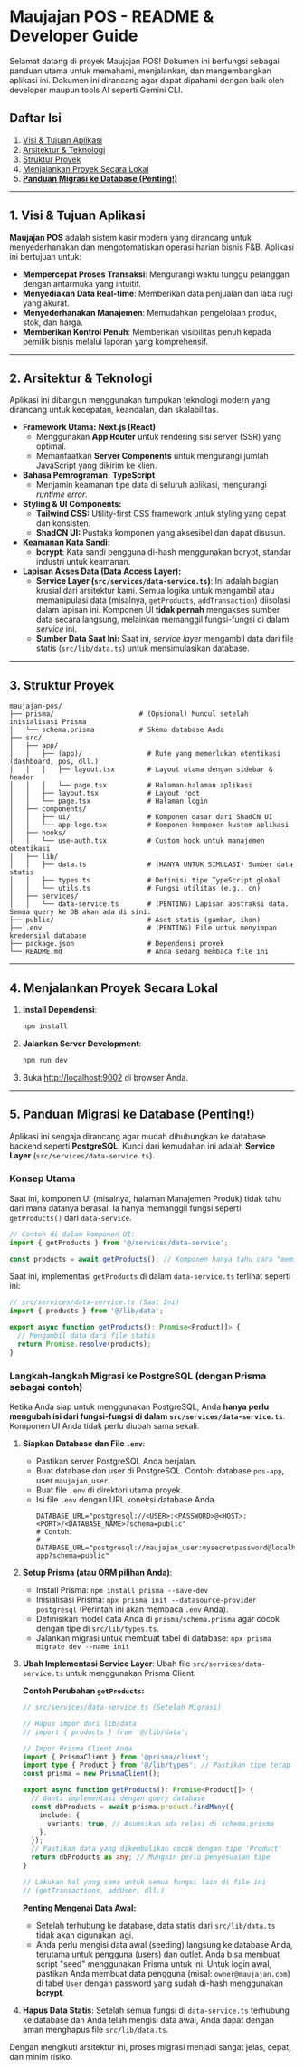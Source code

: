 # Maujajan POS - README & Developer Guide

Selamat datang di proyek Maujajan POS! Dokumen ini berfungsi sebagai panduan utama untuk memahami, menjalankan, dan mengembangkan aplikasi ini. Dokumen ini dirancang agar dapat dipahami dengan baik oleh developer maupun tools AI seperti Gemini CLI.

## Daftar Isi
1.  [Visi & Tujuan Aplikasi](#1-visi--tujuan-aplikasi)
2.  [Arsitektur & Teknologi](#2-arsitektur--teknologi)
3.  [Struktur Proyek](#3-struktur-proyek)
4.  [Menjalankan Proyek Secara Lokal](#4-menjalankan-proyek-secara-lokal)
5.  **[Panduan Migrasi ke Database (Penting!)](#5-panduan-migrasi-ke-database-penting)**

---

## 1. Visi & Tujuan Aplikasi

**Maujajan POS** adalah sistem kasir modern yang dirancang untuk menyederhanakan dan mengotomatiskan operasi harian bisnis F&B. Aplikasi ini bertujuan untuk:
- **Mempercepat Proses Transaksi**: Mengurangi waktu tunggu pelanggan dengan antarmuka yang intuitif.
- **Menyediakan Data Real-time**: Memberikan data penjualan dan laba rugi yang akurat.
- **Menyederhanakan Manajemen**: Memudahkan pengelolaan produk, stok, dan harga.
- **Memberikan Kontrol Penuh**: Memberikan visibilitas penuh kepada pemilik bisnis melalui laporan yang komprehensif.

---

## 2. Arsitektur & Teknologi

Aplikasi ini dibangun menggunakan tumpukan teknologi modern yang dirancang untuk kecepatan, keandalan, dan skalabilitas.

- **Framework Utama:** **Next.js (React)**
  - Menggunakan **App Router** untuk rendering sisi server (SSR) yang optimal.
  - Memanfaatkan **Server Components** untuk mengurangi jumlah JavaScript yang dikirim ke klien.
- **Bahasa Pemrograman:** **TypeScript**
  - Menjamin keamanan tipe data di seluruh aplikasi, mengurangi *runtime error*.
- **Styling & UI Components:**
  - **Tailwind CSS:** Utility-first CSS framework untuk styling yang cepat dan konsisten.
  - **ShadCN UI:** Pustaka komponen yang aksesibel dan dapat disusun.
- **Keamanan Kata Sandi:**
  - **bcrypt**: Kata sandi pengguna di-hash menggunakan bcrypt, standar industri untuk keamanan.
- **Lapisan Akses Data (Data Access Layer):**
  - **Service Layer (`src/services/data-service.ts`)**: Ini adalah bagian krusial dari arsitektur kami. Semua logika untuk mengambil atau memanipulasi data (misalnya, `getProducts`, `addTransaction`) diisolasi dalam lapisan ini. Komponen UI **tidak pernah** mengakses sumber data secara langsung, melainkan memanggil fungsi-fungsi di dalam *service* ini.
  - **Sumber Data Saat Ini:** Saat ini, *service layer* mengambil data dari file statis (`src/lib/data.ts`) untuk mensimulasikan database.

---

## 3. Struktur Proyek

```
maujajan-pos/
├── prisma/                     # (Opsional) Muncul setelah inisialisasi Prisma
│   └── schema.prisma           # Skema database Anda
├── src/
│   ├── app/
│   │   ├── (app)/                # Rute yang memerlukan otentikasi (dashboard, pos, dll.)
│   │   │   ├── layout.tsx        # Layout utama dengan sidebar & header
│   │   │   └── page.tsx          # Halaman-halaman aplikasi
│   │   ├── layout.tsx            # Layout root
│   │   └── page.tsx              # Halaman login
│   ├── components/
│   │   ├── ui/                   # Komponen dasar dari ShadCN UI
│   │   └── app-logo.tsx          # Komponen-komponen kustom aplikasi
│   ├── hooks/
│   │   └── use-auth.tsx          # Custom hook untuk manajemen otentikasi
│   ├── lib/
│   │   ├── data.ts               # (HANYA UNTUK SIMULASI) Sumber data statis
│   │   ├── types.ts              # Definisi tipe TypeScript global
│   │   └── utils.ts              # Fungsi utilitas (e.g., cn)
│   ├── services/
│   │   └── data-service.ts       # (PENTING) Lapisan abstraksi data. Semua query ke DB akan ada di sini.
├── public/                       # Aset statis (gambar, ikon)
├── .env                          # (PENTING) File untuk menyimpan kredensial database
├── package.json                  # Dependensi proyek
└── README.md                     # Anda sedang membaca file ini
```

---

## 4. Menjalankan Proyek Secara Lokal

1.  **Install Dependensi**:
    ```bash
    npm install
    ```
2.  **Jalankan Server Development**:
    ```bash
    npm run dev
    ```
3.  Buka [http://localhost:9002](http://localhost:9002) di browser Anda.

---

## 5. Panduan Migrasi ke Database (Penting!)

Aplikasi ini sengaja dirancang agar mudah dihubungkan ke database backend seperti **PostgreSQL**. Kunci dari kemudahan ini adalah **Service Layer** (`src/services/data-service.ts`).

### Konsep Utama

Saat ini, komponen UI (misalnya, halaman Manajemen Produk) tidak tahu dari mana datanya berasal. Ia hanya memanggil fungsi seperti `getProducts()` dari `data-service`.

```typescript
// Contoh di dalam komponen UI:
import { getProducts } from '@/services/data-service';

const products = await getProducts(); // Komponen hanya tahu cara "meminta" data.
```

Saat ini, implementasi `getProducts` di dalam `data-service.ts` terlihat seperti ini:

```typescript
// src/services/data-service.ts (Saat Ini)
import { products } from '@/lib/data';

export async function getProducts(): Promise<Product[]> {
  // Mengambil data dari file statis
  return Promise.resolve(products);
}
```

### Langkah-langkah Migrasi ke PostgreSQL (dengan Prisma sebagai contoh)

Ketika Anda siap untuk menggunakan PostgreSQL, Anda **hanya perlu mengubah isi dari fungsi-fungsi di dalam `src/services/data-service.ts`**. Komponen UI Anda tidak perlu diubah sama sekali.

1.  **Siapkan Database dan File `.env`**:
    - Pastikan server PostgreSQL Anda berjalan.
    - Buat database dan user di PostgreSQL. Contoh: database `pos-app`, user `maujajan_user`.
    - Buat file `.env` di direktori utama proyek.
    - Isi file `.env` dengan URL koneksi database Anda.
      ```env
      DATABASE_URL="postgresql://<USER>:<PASSWORD>@<HOST>:<PORT>/<DATABASE_NAME>?schema=public"
      # Contoh:
      # DATABASE_URL="postgresql://maujajan_user:mysecretpassword@localhost:5432/pos-app?schema=public"
      ```

2.  **Setup Prisma (atau ORM pilihan Anda)**:
    - Install Prisma: `npm install prisma --save-dev`
    - Inisialisasi Prisma: `npx prisma init --datasource-provider postgresql` (Perintah ini akan membaca `.env` Anda).
    - Definisikan model data Anda di `prisma/schema.prisma` agar cocok dengan tipe di `src/lib/types.ts`.
    - Jalankan migrasi untuk membuat tabel di database: `npx prisma migrate dev --name init`

3.  **Ubah Implementasi Service Layer**:
    Ubah file `src/services/data-service.ts` untuk menggunakan Prisma Client.

    **Contoh Perubahan `getProducts`:**

    ```typescript
    // src/services/data-service.ts (Setelah Migrasi)

    // Hapus impor dari lib/data
    // import { products } from '@/lib/data';

    // Impor Prisma Client Anda
    import { PrismaClient } from '@prisma/client';
    import type { Product } from '@/lib/types'; // Pastikan tipe tetap diimpor
    const prisma = new PrismaClient();

    export async function getProducts(): Promise<Product[]> {
      // Ganti implementasi dengan query database
      const dbProducts = await prisma.product.findMany({
        include: {
          variants: true, // Asumsikan ada relasi di schema.prisma
        },
      });
      // Pastikan data yang dikembalikan cocok dengan tipe 'Product'
      return dbProducts as any; // Mungkin perlu penyesuaian tipe
    }
    
    // Lakukan hal yang sama untuk semua fungsi lain di file ini
    // (getTransactions, addUser, dll.)
    ```
    
    **Penting Mengenai Data Awal:**
    - Setelah terhubung ke database, data statis dari `src/lib/data.ts` tidak akan digunakan lagi.
    - Anda perlu mengisi data awal (seeding) langsung ke database Anda, terutama untuk pengguna (users) dan outlet. Anda bisa membuat script "seed" menggunakan Prisma untuk ini. Untuk login awal, pastikan Anda membuat data pengguna (misal: `owner@maujajan.com`) di tabel `User` dengan password yang sudah di-hash menggunakan **bcrypt**.

4.  **Hapus Data Statis**:
    Setelah semua fungsi di `data-service.ts` terhubung ke database dan Anda telah mengisi data awal, Anda dapat dengan aman menghapus file `src/lib/data.ts`.

Dengan mengikuti arsitektur ini, proses migrasi menjadi sangat jelas, cepat, dan minim risiko.
